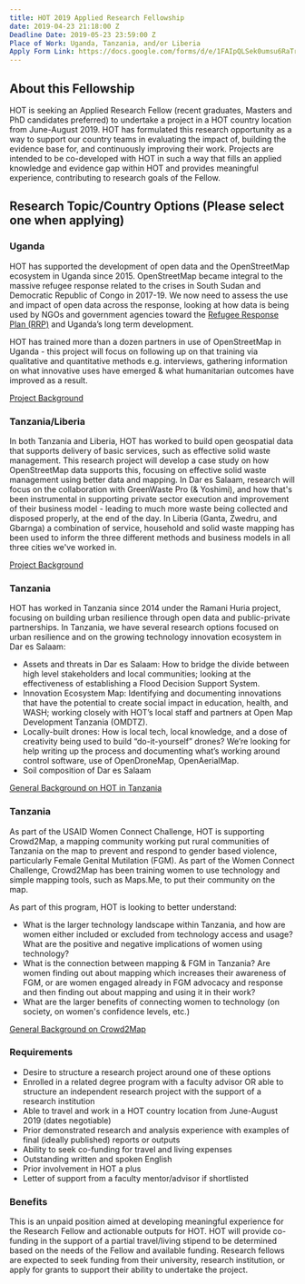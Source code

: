```yaml
---
title: HOT 2019 Applied Research Fellowship
date: 2019-04-23 21:18:00 Z
Deadline Date: 2019-05-23 23:59:00 Z
Place of Work: Uganda, Tanzania, and/or Liberia
Apply Form Link: https://docs.google.com/forms/d/e/1FAIpQLSek0umsu6RaTrYWIfGsq0405G4rgsobHx81YHFAj5Y3S2vHJw/viewform
---
```


## About this Fellowship
HOT is seeking an Applied Research Fellow (recent graduates, Masters and PhD candidates preferred) to undertake a project in a HOT country location from June-August 2019. HOT has formulated this research opportunity as a way to support our country teams in evaluating the impact of, building the evidence base for, and continuously improving their work. Projects are intended to be co-developed with HOT in such a way that fills an applied knowledge and evidence gap within HOT and provides meaningful experience, contributing to research goals of the Fellow.

## Research Topic/Country Options (Please select one when applying)

### Uganda
HOT has supported the development of open data and the OpenStreetMap ecosystem in Uganda since 2015. OpenStreetMap became integral to the massive refugee response related to the crises in South Sudan and Democratic Republic of Congo in 2017-19. We now need to assess the use and impact of open data across the response, looking at how data is being used by NGOs and government agencies toward the [Refugee Response Plan (RRP)](https://reliefweb.int/sites/reliefweb.int/files/resources/67314.pdf) and Uganda’s long term development. 

HOT has trained more than a dozen partners in use of OpenStreetMap in Uganda - this project will focus on following up on that training via qualitative and quantitative methods e.g. interviews, gathering information on what innovative uses have emerged & what humanitarian outcomes have improved as a result.

[Project Background ](https://www.hotosm.org/projects/urban_innovations_crowdsourcing_non-camp_refugee_data)

### Tanzania/Liberia
In both Tanzania and Liberia, HOT has worked to build open geospatial data that supports delivery of basic services, such as effective solid waste management. This research project will develop a case study on how OpenStreetMap data supports this, focusing on effective solid waste management using better data and mapping.
In Dar es Salaam, research will focus on the collaboration with GreenWaste Pro (& Yoshimi), and how that's been instrumental in supporting private sector execution and improvement of their business model - leading to much more waste being collected and disposed properly, at the end of the day.
In Liberia (Ganta, Zwedru, and Gbarnga) a combination of service, household and solid waste mapping has been used to inform the three different methods and business models in all three cities we've worked in.

[Project Background](https://www.hotosm.org/projects/legit_supporting_decentralization_in_liberian_cities)

### Tanzania

HOT has worked in Tanzania since 2014 under the Ramani Huria project, focusing on building urban resilience through open data and public-private partnerships. In Tanzania, we have several research options focused on urban resilience and on the growing technology innovation ecosystem in Dar es Salaam:

* Assets and threats in Dar es Salaam: How to bridge the divide between high level stakeholders and local communities; looking at the effectiveness of establishing a Flood Decision Support System.
* Innovation Ecosystem Map: Identifying and documenting innovations that have the potential to create social impact in education, health, and WASH; working closely with HOT’s local staff and partners at Open Map Development Tanzania (OMDTZ).
* Locally-built drones: How is local tech, local knowledge, and a dose of creativity being used to build “do-it-yourself” drones? We’re looking for help writing up the process and documenting what’s working around control software, use of OpenDroneMap, OpenAerialMap.
* Soil composition of Dar es Salaam

[General Background on HOT in Tanzania](https://www.hotosm.org/where-we-work/tanzania/)

### Tanzania

As part of the USAID Women Connect Challenge, HOT is supporting Crowd2Map, a mapping community working put rural communities of Tanzania on the map to prevent and respond to gender based violence, particularly Female Genital Mutilation (FGM). As part of the Women Connect Challenge, Crowd2Map has been training women to use technology and simple mapping tools, such as Maps.Me, to put their community on the map.

As part of this program, HOT is looking to better understand:

* What is the larger technology landscape within Tanzania, and how are women either included or excluded from technology access and usage? What are the positive and negative implications of women using technology?
* What is the connection between mapping & FGM in Tanzania? Are women finding out about mapping which increases their awareness of FGM, or are women engaged already in FGM advocacy and response and then finding out about mapping and using it in their work? 
* What are the larger benefits of connecting women to technology (on society, on women's confidence levels, etc.) 

[General Background on Crowd2Map](https://www.hotosm.org/projects/crowd2map-tanzania)

### Requirements
* Desire to structure a research project around one of these options
* Enrolled in a related degree program with a faculty advisor OR able to structure an independent research project with the support of a research institution
* Able to travel and work in a HOT country location from June-August 2019 (dates negotiable)
* Prior demonstrated research and analysis experience with examples of final (ideally published) reports or outputs
* Ability to seek co-funding for travel and living expenses
* Outstanding written and spoken English
* Prior involvement in HOT a plus
* Letter of support from a faculty mentor/advisor if shortlisted

### Benefits
This is an unpaid position aimed at developing meaningful experience for the Research Fellow and actionable outputs for HOT. HOT will provide co-funding in the support of a partial travel/living stipend to be determined based on the needs of the Fellow and available funding. Research fellows are expected to seek funding from their university, research institution, or apply for grants to support their ability to undertake the project.
